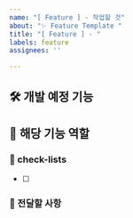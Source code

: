 ```yaml
---
name: "[ Feature ] - 작업할 것"
about: "✨ Feature Template "
title: "[ Feature ] - "
labels: feature
assignees: ''

---
```


## 🛠️ 개발 예정 기능

## 💭 해당 기능 역할

### 📝 check-lists

- [ ]

### 📣 전달할 사항
